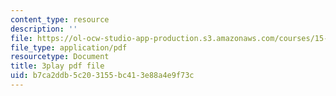```yaml
---
content_type: resource
description: ''
file: https://ol-ocw-studio-app-production.s3.amazonaws.com/courses/15-071-the-analytics-edge-spring-2017/b7ca2ddb5c203155bc413e88a4e9f73c_aktu4aRQ5X4.pdf
file_type: application/pdf
resourcetype: Document
title: 3play pdf file
uid: b7ca2ddb-5c20-3155-bc41-3e88a4e9f73c
---
```

